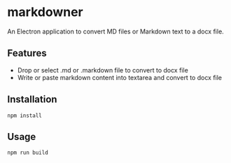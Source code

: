 # markdowner

An Electron application to convert MD files or Markdown text to a docx file.

## Features

- Drop or select .md or .markdown file to convert to docx file
- Write or paste markdown content into textarea and convert to docx file

## Installation

```npm install```

## Usage

```npm run build```